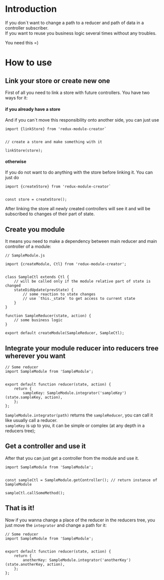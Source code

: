 # Introduction

If you don`t want to change a path to a reducer and path of data in a controller subscriber.  
If you want to reuse you business logic several times without any troubles.

You need this =)

# How to use

## Link your store or create new one

First of all you need to link a store with future controllers. You have two ways for it:

#### if you already have a store

And if you can\`t move this responsibility onto another side, you can just use
  
```
import {linkStore} from 'redux-module-creator`
 
 
// create a store and make something with it
 
linkStore(store);
```

#### otherwise

If you do not want to do anything with the store before linking it. You can just do  

```
import {createStore} from 'redux-module-creator`
 
 
const store = createStore();
```

After linking the store all newly created controllers will see it and will be subscribed to 
changes of their part of state.
 
## Create you module

It means you need to make a dependency between main reducer and main controller of a module:

```
// SampleModule.js
 
import {createModule, Ctl} from 'redux-module-creator';
 
 
class SampleCtl extends Ctl {
    // will be called only if the module relative part of state is changed 
    stateDidUpdate(prevState) {
        // some reaction to state changes
        // use `this._state` to get access to current state
    }
}
 
function SampleReducer(state, action) {
    // some business logic
}
 
export default createModule(SampleReducer, SampleCtl);
```  
 
## Integrate your module reducer into reducers tree wherever you want

```
// Some reducer
import SampleModule from 'SampleModule';
 
 
export default function reducer(state, action) {
    return {
        sampleKey: SampleModule.integrator('sampleKey')(state.sampleKey, action),
    };
};
```

`SampleModule.integrator(path)` returns the `sampleReducer`, you can call it like usually call a 
reducer.  
`sampleKey` is up to you, it can be simple or complex (at any depth in a reducers tree);

## Get a controller and use it

After that you can just get a controller from the module and use it.

```
import SampleModule from 'SampleModule';
 
 
const sampleCtl = SampleModule.getController(); // return instance of SampleModule
 
sampleCtl.callSomeMethod();
```

## That is it!

Now if you wanna change a place of the reducer in the reducers tree, you just move the 
`integrator` and change a path for it:

```
// Some reducer
import SampleModule from 'SampleModule';
 
 
export default function reducer(state, action) {
    return {
        anotherKey: SampleModule.integrator('anotherKey')(state.anotherKey, action),
    };
};
```
